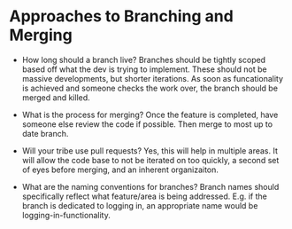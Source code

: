 # Approaches to Branching and Merging

- How long should a branch live?
  Branches should be tightly scoped based off what the dev is trying to implement. These should not be massive developments, but shorter iterations. As soon as funcationality is achieved   and someone checks the work over, the branch should be merged and killed. 
  
- What is the process for merging?
  Once the feature is completed, have someone else review the code if possible. Then merge to most up to date branch. 
  
- Will your tribe use pull requests?
  Yes, this will help in multiple areas. It will allow the code base to not be iterated on too quickly, a second set of eyes before merging, and an inherent organizaiton. 

- What are the naming conventions for branches?
  Branch names should specifically reflect what feature/area is being addressed. E.g. if the branch is dedicated to logging in, an appropriate name would be logging-in-functionality.
